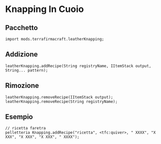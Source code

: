 # Knapping In Cuoio

## Pacchetto
```zenscript
import mods.terrafirmacraft.leatherKnapping;
```

## Addizione

```zenscript
leatherKnapping.addRecipe(String registryName, IItemStack output, String... pattern);
```

## Rimozione

```zenscript
leatherKnapping.removeRecipe(IItemStack output);
leatherKnapping.removeRecipe(String registryName);
```

## Esempio
```zenscript
// ricetta faretra
pelletteria Knapping.addRecipe("ricetta", <tfc:quiver>, " XXXX", "X XXX", "X XXX", "X XXX", " XXXX");
```